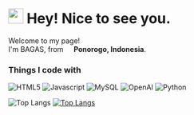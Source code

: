 <h1><img src="https://emojis.slackmojis.com/emojis/images/1531849430/4246/blob-sunglasses.gif?1531849430" width="30"/> Hey! Nice to see you.</h1>

<p>Welcome to my page! </br> I'm BAGAS, from <img src="https://cdn-icons-png.flaticon.com/512/6157/6157721.png" width="13"/> <b>Ponorogo, Indonesia</b>.
<h3>Things I code with</h3>

<p>
  <img alt="HTML5" src="https://img.shields.io/badge/-HTML5-D3B32C?style=flat-square&logo=javascript&logoColor=white" />
  <img alt="Javascript" src="https://img.shields.io/badge/-Javascript-D3B32C?style=flat-square&logo=javascript&logoColor=white" />
  <img alt="MySQL" src="https://img.shields.io/badge/-MySQL-42759C?style=flat-square&logo=mysql&logoColor=white" />
  <img alt="OpenAI" src="https://img.shields.io/badge/-OpenAI-229D79?style=flat-square&logo=openai&logoColor=white" />
  <img alt="Python" src="https://img.shields.io/badge/-Python-407AA9?style=flat-square&logo=python&logoColor=white" />
</p>


![Top Langs](https://github-readme-stats.vercel.app/api/top-langs/?username=bagasdouzun&layout=compact)
[![Top Langs](https://github-readme-stats.vercel.app/api/top-langs/?username=bagasdouzun&layout=pie)](https://github.com/bagasdouzun/github-readme-stats)
